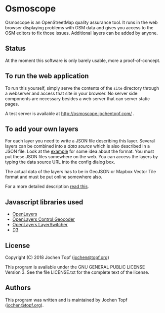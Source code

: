
# Osmoscope

Osmoscope is an OpenStreetMap quality assurance tool. It runs in the web
browser displaying problems with OSM data and gives you access to the OSM
editors to fix those issues. Additional layers can be added by anyone.


## Status

At the moment this software is only barely usable, more a proof-of-concept.


## To run the web application

To run this yourself, simply serve the contents of the `site` directory
through a webserver and access that site in your browser. No server side
components are necessary besides a web server that can server static pages.

A test server is available at http://osmoscope.jochentopf.com/ .


## To add your own layers

For each layer you need to write a JSON file describing this layer. Several
layers can be combined into a *data source* which is also described in a JSON
file. Look at the [example](http://area.jochentopf.com/osmm/layers.json) for
some idea about the format. You must put these JSON files somewhere on the web.
You can access the layers by typing the data source URL into the config dialog
box.

The actual data of the layers has to be in GeoJSON or Mapbox Vector Tile
format and must be put online somewhere also.

For a more detailed description [read this](doc/creating-layers.md).


## Javascript libraries used

* [OpenLayers](https://openlayers.org/)
* [OpenLayers Control Geocoder](https://github.com/jonataswalker/ol-geocoder)
* [OpenLayers LayerSwitcher](https://github.com/walkermatt/ol-layerswitcher)
* [D3](https://d3js.org/)


## License

Copyright (C) 2018  Jochen Topf (jochen@topf.org)

This program is available under the GNU GENERAL PUBLIC LICENSE Version 3.
See the file LICENSE.txt for the complete text of the license.


## Authors

This program was written and is maintained by Jochen Topf (jochen@topf.org).


